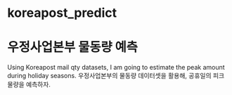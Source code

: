 # koreapost_predict
# 우정사업본부 물동량 예측

Using Koreapost mail qty datasets, I am going to estimate the peak amount during holiday seasons.
우정사업본부의 물동량 데이터셋을 활용해, 공휴일의 피크 물량을 예측하자.
